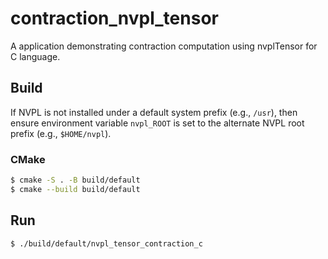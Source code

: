 # contraction_nvpl_tensor

A application demonstrating contraction computation using nvplTensor for C language.

## Build

If NVPL is not installed under a default system prefix (e.g., `/usr`), then ensure environment variable `nvpl_ROOT` is set to the alternate NVPL root prefix (e.g., `$HOME/nvpl`).

### CMake

```bash
$ cmake -S . -B build/default
$ cmake --build build/default
```

## Run

```bash
$ ./build/default/nvpl_tensor_contraction_c
```
